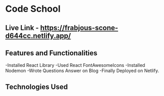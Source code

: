 # Code School

## Live Link - https://frabjous-scone-d644cc.netlify.app/

## Features and Functionalities
-Installed React Library
-Used React FontAwesomeIcons
-Installed Nodemon
-Wrote Questions Answer on Blog
-Finally Deployed on Netlify.

## Technologies Used 


